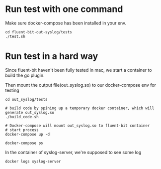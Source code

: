 # Run test with one command
Make sure docker-compose has been installed in your env.

```
cd fluent-bit-out-syslog/tests
./test.sh
```

# Run test in a hard way

Since fluent-bit haven't been fully tested in mac, we start a container to build the go plugin.

Then mount the output file(out_syslog.so) to our docker-compose env for testing
```
cd out_syslog/tests

# build code by spining up a temporary docker container, which will generate out_syslog.so
./build_code.sh

# Docker-compose will mount out_syslog.so to fluent-bit container
# start process
docker-compose up -d

docker-compose ps
```

In the container of syslog-server, we're supposed to see some log

```
docker logs syslog-server
```
